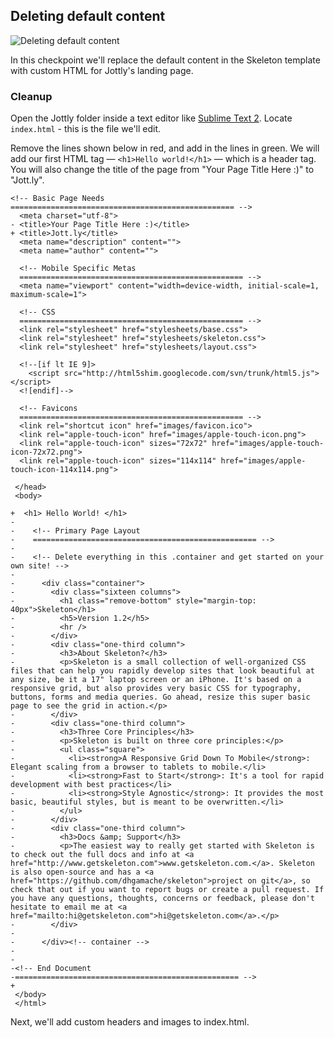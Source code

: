## Deleting default content

![Deleting default content](https://bloc-books.s3.amazonaws.com/jottly/02-deleting.png)

In this checkpoint we'll replace the default content in the Skeleton template with custom HTML for Jottly's landing page.

### Cleanup

Open the Jottly folder inside a text editor like [Sublime Text 2](http://www.sublimetext.com/2). Locate `index.html` - this is the file we'll edit.

Remove the lines shown below in red, and add in the lines in green. We will add our first HTML tag — `<h1>Hello world!</h1>` — which is a header tag. You will also change the title of the page from "Your Page Title Here :)" to "Jott.ly".

```html(index.html)
<!-- Basic Page Needs
================================================== -->
  <meta charset="utf-8">
- <title>Your Page Title Here :)</title>
+ <title>Jott.ly</title>
  <meta name="description" content="">
  <meta name="author" content="">

  <!-- Mobile Specific Metas
  ================================================== -->
  <meta name="viewport" content="width=device-width, initial-scale=1, maximum-scale=1">

  <!-- CSS
  ================================================== -->
  <link rel="stylesheet" href="stylesheets/base.css">
  <link rel="stylesheet" href="stylesheets/skeleton.css">
  <link rel="stylesheet" href="stylesheets/layout.css">

  <!--[if lt IE 9]>
    <script src="http://html5shim.googlecode.com/svn/trunk/html5.js"></script>
  <![endif]-->

  <!-- Favicons
  ================================================== -->
  <link rel="shortcut icon" href="images/favicon.ico">
  <link rel="apple-touch-icon" href="images/apple-touch-icon.png">
  <link rel="apple-touch-icon" sizes="72x72" href="images/apple-touch-icon-72x72.png">
  <link rel="apple-touch-icon" sizes="114x114" href="images/apple-touch-icon-114x114.png">

 </head>
 <body>

+  <h1> Hello World! </h1>
-
-    <!-- Primary Page Layout
-    ================================================== -->
-
-    <!-- Delete everything in this .container and get started on your own site! -->
-
-      <div class="container">
-        <div class="sixteen columns">
-          <h1 class="remove-bottom" style="margin-top: 40px">Skeleton</h1>
-          <h5>Version 1.2</h5>
-          <hr />
-        </div>
-        <div class="one-third column">
-          <h3>About Skeleton?</h3>
-          <p>Skeleton is a small collection of well-organized CSS files that can help you rapidly develop sites that look beautiful at any size, be it a 17" laptop screen or an iPhone. It's based on a responsive grid, but also provides very basic CSS for typography, buttons, forms and media queries. Go ahead, resize this super basic page to see the grid in action.</p>
-        </div>
-        <div class="one-third column">
-          <h3>Three Core Principles</h3>
-          <p>Skeleton is built on three core principles:</p>
-          <ul class="square">
-            <li><strong>A Responsive Grid Down To Mobile</strong>: Elegant scaling from a browser to tablets to mobile.</li>
-            <li><strong>Fast to Start</strong>: It's a tool for rapid development with best practices</li>
-            <li><strong>Style Agnostic</strong>: It provides the most basic, beautiful styles, but is meant to be overwritten.</li>
-          </ul>
-        </div>
-        <div class="one-third column">
-          <h3>Docs &amp; Support</h3>
-          <p>The easiest way to really get started with Skeleton is to check out the full docs and info at <a href="http://www.getskeleton.com">www.getskeleton.com.</a>. Skeleton is also open-source and has a <a href="https://github.com/dhgamache/skeleton">project on git</a>, so check that out if you want to report bugs or create a pull request. If you have any questions, thoughts, concerns or feedback, please don't hesitate to email me at <a href="mailto:hi@getskeleton.com">hi@getskeleton.com</a>.</p>
-        </div>
-
-      </div><!-- container -->
-
-
-<!-- End Document
-================================================== -->
+
 </body>
 </html>
 ```

Next, we'll add custom headers and images to index.html.
